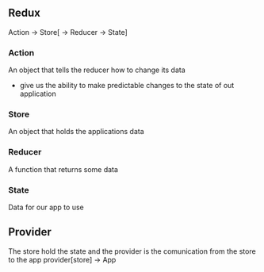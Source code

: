 ## Redux

Action -> Store[ -> Reducer -> State]

### Action

An object that tells the reducer how to change its data
- give us the ability to make predictable changes to the state of out application
### Store

An object that holds the applications data

### Reducer

A function that returns some data

### State

Data for our app to use

## Provider

The store hold the state and the provider is the comunication from the store to the app provider[store] -> App